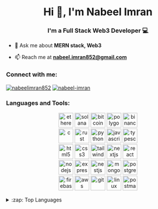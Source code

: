 <h1 align="center">Hi 👋, I'm Nabeel Imran</h1>
<h3 align="center">I'm a Full Stack Web3 Developer 💻</h3>

- 💬 Ask me about **MERN stack, Web3**

- 📫 Reach me at **nabeel.imran852@gmail.com**

<h3 align="left">Connect with me:</h3>
<p align="left">
  <a href="https://twitter.com/nabeelimran852" target="blank"><img align="center"
      src="https://img.shields.io/badge/Twitter-white?logo=X&logoColor=black" alt="nabeelimran852" /></a>
  <a href="https://linkedin.com/in/nabeel-imran" target="blank"><img align="center"
      src="https://img.shields.io/badge/LinkedIn-0072b1?logo=linkedin" alt="nabeel-imran" /></a>
</p>

<h3 align="left">Languages and Tools:</h3>
<p align="center">
  <img src="https://cdn.simpleicons.org/ethereum/black/white" alt="ethereum" width="40" height="40" />
  <img src="https://cdn.simpleicons.org/solana/black/white" alt="solana" width="40" height="40" />
  <img src="https://cdn.simpleicons.org/bitcoin/black/white" alt="bitcoin" width="40" height="40" />
  <img src="https://cdn.simpleicons.org/polygon/black/white" alt="polygon" width="40" height="40" />
  <img src="https://cdn.simpleicons.org/binance/black/white" alt="binance" width="40" height="40" />
  <br>
  <img src="https://cdn.simpleicons.org/c/black/white" alt="c" width="40" height="40" />
  <img src="https://cdn.simpleicons.org/rust/black/white" alt="rust" width="40" height="40" />
  <img src="https://cdn.simpleicons.org/python/black/white" alt="python" width="40" height="40" />
  <img src="https://cdn.simpleicons.org/javascript/black/white" alt="javascript" width="40" height="40" />
  <img src="https://cdn.simpleicons.org/typescript/black/white" alt="typescript" width="40" height="40" />
  <br>
  <img src="https://cdn.simpleicons.org/html5/black/white" alt="html5" width="40" height="40" />
  <img src="https://cdn.simpleicons.org/css3/black/white" alt="css3" width="40" height="40" />
  <!-- <img src="https://cdn.simpleicons.org/bootstrap/black/white" alt="bootstrap" width="40" height="40" />
  <img src="https://cdn.simpleicons.org/sass/black/white" alt="sass" width="40" height="40" /> -->
  <img src="https://cdn.simpleicons.org/tailwindcss/black/white" alt="tailwind" width="40" height="40" />
  <img src="https://cdn.simpleicons.org/nextdotjs/black/white" alt="nextjs" width="40" height="40" />
  <img src="https://cdn.simpleicons.org/react/black/white" alt="react" width="40" height="40" />
  <br>
  <img src="https://cdn.simpleicons.org/nodedotjs/black/white" alt="nodejs" width="40" height="40" />
  <img src="https://cdn.simpleicons.org/express/black/white" alt="express" width="40" height="40" />
  <img src="https://cdn.simpleicons.org/nestjs/black/white" alt="nestjs" width="40" height="40" />
  <img src="https://cdn.simpleicons.org/mongodb/black/white" alt="mongodb" width="40" height="40" />
  <img src="https://cdn.simpleicons.org/postgresql/black/white" alt="postgresql" width="40" height="40" />
  <br>
  <img src="https://cdn.simpleicons.org/firebase/black/white" alt="firebase" width="40" height="40" />
  <img src="https://cdn.simpleicons.org/amazonwebservices/black/white" alt="aws" width="40" height="40" />
  <img src="https://cdn.simpleicons.org/git/black/white" alt="git" width="40" height="40" />
  <img src="https://cdn.simpleicons.org/linux/black/white" alt="linux" width="40" height="40" />
  <img src="https://cdn.simpleicons.org/postman/black/white" alt="postman" width="40" height="40" />
</p>

<details>
  <summary>:zap: Top Languages</summary>
  <p align="center">
    <img align="center"
      src="https://github-readme-stats.vercel.app/api/top-langs?username=nabeelimran&show_icons=true&locale=en&layout=compact"
      alt="nabeelimran" />
  </p>
</details>
